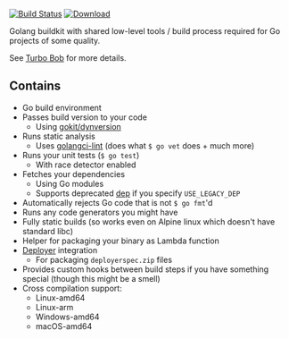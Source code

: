 [![Build Status](https://img.shields.io/travis/function61/buildkit-golang.svg?style=for-the-badge)](https://travis-ci.org/function61/buildkit-golang)
[![Download](https://img.shields.io/docker/pulls/fn61/buildkit-golang.svg?style=for-the-badge)](https://hub.docker.com/r/fn61/buildkit-golang/)

Golang buildkit with shared low-level tools / build process required for Go projects of some quality.

See [Turbo Bob](https://github.com/function61/turbobob) for more details.


Contains
--------

- Go build environment
- Passes build version to your code
	* Using [gokit/dynversion](https://pkg.go.dev/github.com/function61/gokit/dynversion?tab=doc)
- Runs static analysis
	* Uses [golangci-lint](https://github.com/golangci/golangci-lint)
	  (does what `$ go vet` does + much more)
- Runs your unit tests (`$ go test`)
	* With race detector enabled
- Fetches your dependencies
	* Using Go modules
	* Supports deprecated [dep](https://github.com/golang/dep) if you specify `USE_LEGACY_DEP`
- Automatically rejects Go code that is not `$ go fmt`'d
- Runs any code generators you might have
- Fully static builds (so works even on Alpine linux which doesn't have standard libc)
- Helper for packaging your binary as Lambda function
- [Deployer](https://github.com/function61/deployer) integration
	* For packaging `deployerspec.zip` files
- Provides custom hooks between build steps if you have something special (though this might be a smell)
- Cross compilation support:
	* Linux-amd64
	* Linux-arm
	* Windows-amd64
	* macOS-amd64
